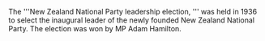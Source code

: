The '''New Zealand National Party leadership election, ''' was held in 1936 to select the inaugural leader of the newly founded New Zealand National Party. The election was won by MP Adam Hamilton.
